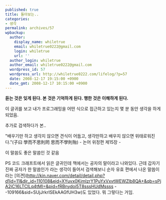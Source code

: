 ```yaml
---
published: true
title: 돌아보는..
categories:
- 생각
permalink: archives/57
wpbackup:
  author:
    display_name: whiletrue
    email: whiletrue0222@gmail.com
    login: whiletrue
    url: ''
  author_login: whiletrue
  author_email: whiletrue0222@gmail.com
  wordpress_id: 57
  wordpress_url: http://whiletrue0222.com/lifelog/?p=57
  date: 2008-12-17 19:15:00 +0900
  date_gmt: 2008-12-17 10:15:00 +0900
---
```


**듣는 것은 잊게 된다.
본 것은 기억하게 된다.
행한 것은 이해하게 된다.**



이 글귀를 보고 내가 프로그래밍을 어떤 식으로 접근하고 있는지 몇 분 동안 생각을 하게 되었음.

추가로 검색하다가 본..

"배우기만 하고 생각지 않으면 견식이 어둡고, 생각만하고 배우지 않으면 위태로워진다."(子曰 學而不思則罔 思而不學則殆)
\- 논어 위정편 제15장 -

이 말씀도 좋은 말씀인 것 같음



PS
코드 크래프트에서 읽은 글귀인데 책에서는 공자의 말이라고 나와있다.
근데 갑자기 진짜 공자가 한 말씀인가 라는 생각이 들어서 검색해보니
순자 유효 편에서 나온 말씀이라는
[의견](http://kin.naver.com/detail/detail.php?d1id=11&dir_id=110108&eid=XYuvx0KimIzrY1PuYxVxvtWEWZlb8QA+&qb=sPjA2iC16LTCILq4tMI=&pid=fRBnydoi5T8sssHUdMssss
--109166&sid=SUjJrkrISEkAAGfUH3w)도 있었다. 뭐 그렇다는 거임.
